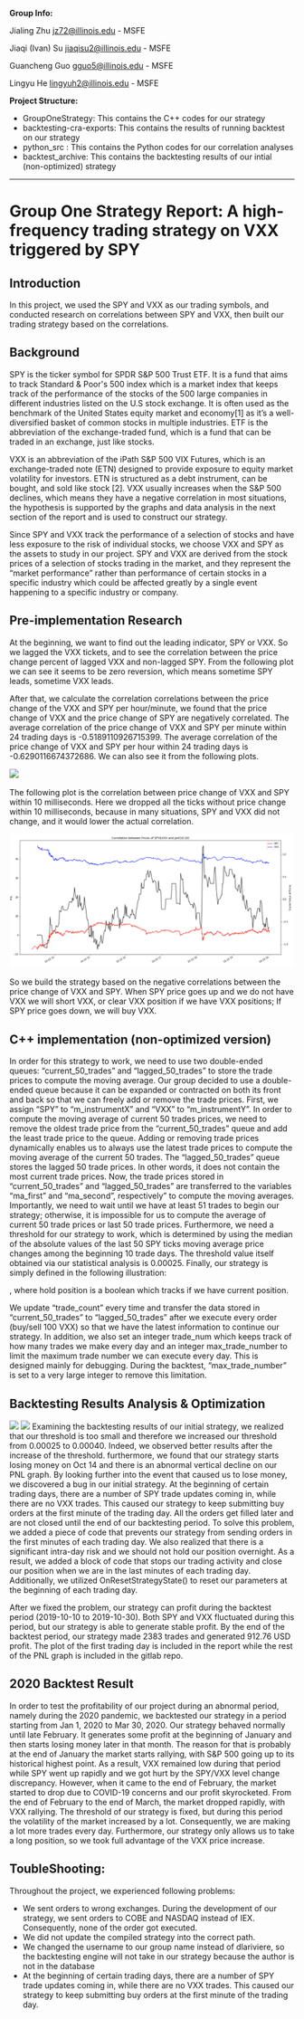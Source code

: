 **Group Info:**

Jialing Zhu jz72@illinois.edu - MSFE

Jiaqi (Ivan) Su jiaqisu2@illinois.edu - MSFE

Guancheng Guo gguo5@illinois.edu - MSFE

Lingyu He lingyuh2@illinois.edu - MSFE


**Project Structure:**

- GroupOneStrategy: This contains the C++ codes for our strategy 
- backtesting-cra-exports: This contains the results of running backtest on our strategy 
- python_src : This contains the Python codes for our correlation analyses 
- backtest_archive: This contains the backtesting results of our intial (non-optimized) strategy

---

# Group One Strategy Report: A high-frequency trading strategy on VXX triggered by SPY

## Introduction

In this project, we used the SPY and VXX as our trading symbols, and conducted research on correlations between SPY and VXX, then built our trading strategy based on the correlations.

## Background

SPY is the ticker symbol for SPDR S&P 500 Trust ETF. It is a fund that aims to track Standard & Poor's 500 index which is a market index that keeps track of the performance of the stocks of the 500 large companies in different industries listed on the U.S stock exchange. It is often used as the benchmark of the United States equity market and economy[1] as it’s a well-diversified basket of common stocks in multiple industries. ETF is the abbreviation of the exchange-traded fund, which is a fund that can be traded in an exchange, just like stocks.

VXX is an abbreviation of the iPath S&P 500 VIX Futures, which is an exchange-traded note (ETN) designed to provide exposure to equity market volatility for investors. ETN is structured as a debt instrument, can be bought, and sold like stock [2]. VXX usually increases when the S&P 500 declines, which means they have a negative correlation in most situations, the hypothesis is supported by the graphs and data analysis in the next section of the report and is used to construct our strategy.

Since SPY and VXX track the performance of a selection of stocks and have less exposure to the risk of individual stocks, we choose VXX and SPY as the assets to study in our project. SPY and VXX are derived from the stock prices of a selection of stocks trading in the market, and they represent the “market performance” rather than performance of certain stocks in a specific industry which could be affected greatly by a single event happening to a specific industry or company.
 
## Pre-implementation Research

At the beginning, we want to find out the leading indicator, SPY or VXX. So we lagged the VXX tickets, and to see the correlation between the price change percent of lagged VXX and non-lagged SPY. From the following plot we can see it seems to be zero reversion, which means sometime SPY leads, sometime VXX leads.

After that, we calculate  the correlation correlations between the price change of the VXX and SPY per hour/minute, we found that the price change of VXX and the price change of SPY are negatively correlated.
The average correlation of the price change of VXX and SPY per minute within 24 trading days is  -0.5189110926715399.
The average correlation of the price change of VXX and SPY per hour within 24 trading days is  -0.6290116674372686.
We can also see it from the following plots.

![](fin566_fall_2020_group_one/python_src/Plots/10-10.png)

The following plot is the correlation between price change of VXX and SPY within 10 milliseconds. Here we dropped all the ticks without price change within 10 milliseconds, because in many situations, SPY and VXX did not change, and it would lower the actual correlation.

![](python_src/Plots/10-10.png)

So we build the strategy based on the negative correlations between the price change of VXX and SPY. When SPY price goes up and we do not have VXX we will short VXX, or clear VXX position if we have VXX positions; If SPY price goes down, we will buy VXX.

## C++ implementation (non-optimized version)

In order for this strategy to work, we need to use two double-ended queues: “current_50_trades” and “lagged_50_trades” to store the trade prices to compute the moving average. Our group decided to use a double-ended queue because it can be expanded or contracted on both its front and back so that we can freely add or remove the trade prices. First, we assign “SPY” to “m_instrumentX” and “VXX” to “m_instrumentY”. In order to compute the moving average of current 50 trades prices, we need to remove the oldest trade price from the “current_50_trades” queue and add the least trade price to the queue. Adding or removing trade prices dynamically enables us to always use the latest trade prices to compute the moving average of the current 50 trades. The “lagged_50_trades” queue stores the lagged 50 trade prices. In other words, it does not contain the most current trade prices. Now, the trade prices stored in “current_50_trades” and “lagged_50_trades” are transferred to the variables “ma_first” and “ma_second”, respectively” to compute the moving averages. Importantly, we need to wait until we have at least 51 trades to begin our strategy; otherwise, it is impossible for us to compute the average of current 50 trade prices or last 50 trade prices. Furthermore, we need a threshold for our strategy to work, which is determined by using the median of the absolute values of the last 50 SPY ticks moving average price changes among the beginning 10 trade days. The threshold value itself obtained via our statistical analysis is 0.00025. Finally, our strategy is simply defined in the following illustration:

,
where hold position is a boolean which tracks if we have current position.

We update “trade_count” every time and transfer the data stored in “current_50_trades” to “lagged_50_trades” after we execute every order (buy/sell 100 VXX) so that we have the latest information to continue our strategy. In addition, we also set an integer trade_num which keeps track of how many trades we make every day and an integer max_trade_number  to limit the maximum trade number we can execute every day. This is designed mainly for debugging. During the backtest, “max_trade_number” is set to a very large integer to remove this limitation.
 
## Backtesting Results Analysis & Optimization
![](fin566_fall_2020_group_one/python_src/Plots/10-10.png)
![](fin566_fall_2020_group_one/python_src/Plots/10-10.png)
Examining the backtesting results of our initial strategy, we realized that our threshold is too small and therefore we increased our threshold from 0.00025 to 0.00040. Indeed, we observed better results after the increase of the threshold. furthermore, we found that our strategy starts losing money on Oct 14 and there is an abnormal vertical decline on our PNL graph. By looking further into the event that caused us to lose money, we discovered a bug in our initial strategy. At the beginning of certain trading days, there are a number of SPY trade updates coming in, while there are no VXX trades. This caused our strategy to keep submitting buy orders at the first minute of the trading day. All the orders get filled later and are not closed until the end of our backtesting period. To solve this problem, we added a piece of code that prevents our strategy from sending orders in the first minutes of each trading day. We also realized that there is a significant intra-day risk and we should not hold our position overnight. As a result, we added a block of code that stops our trading activity and close our position when we are in the last minutes of each trading day. Additionally, we utilized OnResetStrategyState() to reset our parameters at the beginning of each trading day. 

After we fixed the problem, our strategy can profit during the backtest period (2019-10-10 to 2019-10-30). Both SPY and VXX fluctuated during this period, but our strategy is able to generate stable profit. By the end of the backtest period, our strategy made 2383 trades and generated 912.76 USD profit. The plot of the first trading day is included in the report while the rest of the PNL graph is included in the gitlab repo.
 
## 2020 Backtest Result

In order to test the profitability of our project during an abnormal period, namely during the 2020 pandemic, we backtested our strategy in a period starting from Jan 1, 2020 to Mar 30, 2020. Our strategy behaved normally until late February. It generates some profit at the beginning of January and then starts losing money later in that month. The reason for that is probably at the end of January the market starts rallying, with S&P 500 going up to its historical highest point. As a result, VXX remained low during that period while SPY went up rapidly and we got hurt by the SPY/VXX level change discrepancy. However, when it came to the end of February, the market started to drop due to COVID-19 concerns and our profit skyrocketed. From the end of February to the end of March, the market dropped rapidly, with VXX rallying. The threshold of our strategy is fixed, but during this period the volatility of the market increased by a lot. Consequently, we are making a lot more trades every day. Furthermore, our strategy only allows us to take a long position, so we took full advantage of the VXX price increase.
 
## ToubleShooting:

Throughout the project, we experienced following problems: 
* We sent orders to wrong exchanges. During the development of our strategy, we sent orders to COBE and NASDAQ instead of IEX. Consequently, none of the order got executed.
* We did not update the compiled strategy into the correct path.
* We changed the username to our group name instead of dlariviere, so the backtesting engine will not take in our strategy because the author is not in the database
* At the beginning of certain trading days, there are a number of SPY trade updates coming in, while there are no VXX trades. This caused our strategy to keep submitting buy orders at the first minute of the trading day. 
